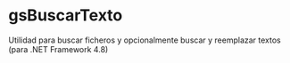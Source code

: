 # gsBuscarTexto
Utilidad para buscar ficheros y opcionalmente buscar y reemplazar textos (para .NET Framework 4.8)
